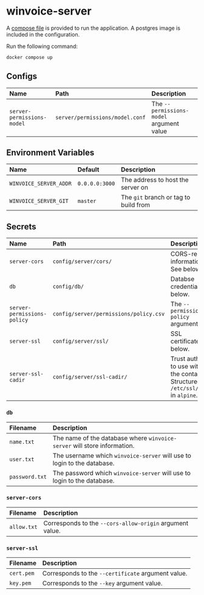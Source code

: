 # winvoice-server

A [compose file](./compose.yaml) is provided to run the application. A postgres image is included in the configuration.

Run the following command:

```sh
docker compose up
```

## Configs

| Name                       | Path                            | Description                              |
| :-                         | :-                              | :-                                       |
| `server-permissions-model` | `server/permissions/model.conf` | The `--permissions-model` argument value |

## Environment Variables

| Name                   | Default        | Description                           |
| :-                     | :-             | :-                                    |
| `WINVOICE_SERVER_ADDR` | `0.0.0.0:3000` | The address to host the server on     |
| `WINVOICE_SERVER_GIT`  | `master`       | The `git` branch or tag to build from |

## Secrets

| Name                        | Path                                   | Description                                                                                   |
| :-                          | :-                                     | :-                                                                                            |
| `server-cors`               | `config/server/cors/`                  | CORS-related information. See below.                                                          |
| `db`                        | `config/db/`                           | Databse credentials. See below.                                                               |
| `server-permissions-policy` | `config/server/permissions/policy.csv` | The `--permissions-policy` argument value.                                                    |
| `server-ssl`                | `config/server/ssl/`                   | SSL certificates. See below.                                                                  |
| `server-ssl-cadir`          | `config/server/ssl-cadir/`             | Trust authorities to use within the container. Structured like `/etc/ssl/certs/` in `alpine`. |

### `db`

| Filename       | Description                                                              |
| :-             | :-                                                                       |
| `name.txt`     | The name of the database where `winvoice-server` will store information. |
| `user.txt`     | The username which `winvoice-server` will use to login to the database.  |
| `password.txt` | The password which `winvoice-server` will use to login to the database.  |

### `server-cors`

| Filename    | Description                                              |
| :-          | :-                                                       |
| `allow.txt` | Corresponds to the `--cors-allow-origin` argument value. |

### `server-ssl`

| Filename   | Description                                        |
| :-         | :-                                                 |
| `cert.pem` | Corresponds to the `--certificate` argument value. |
| `key.pem`  | Corresponds to the `--key` argument value.         |
